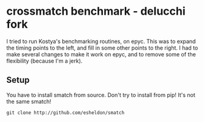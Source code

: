 # crossmatch benchmark - delucchi fork

I tried to run Kostya's benchmarking routines, on epyc. This was to expand the timing points to the left, and fill in some other points to the right. I had to make several changes to make it work on epyc, and to remove some of the flexibility (because I'm a jerk).

## Setup

You have to install smatch from source. Don't try to install from pip! It's not the same smatch!

```
git clone http://github.com/esheldon/smatch
```

